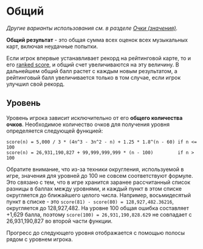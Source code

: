 # Общий

*Другие варианты использования см. в разделе [Очки (значения)](/wiki/Disambiguation/Score).*

**Общий результат** - это общая сумма всех оценок всех музыкальных карт, включая неудачные попытки.

Если игрок впервые устанавливает рекорд на рейтинговой карте, то и его [ranked score](/wiki/Gameplay/Score/Ranked_score), и общий счет увеличиваются на эту величину. В дальнейшем общий балл растет с каждым новым результатом, а рейтинговый балл увеличивается только в том случае, если игрок улучшил свой рекорд.

## Уровень

Уровень игрока зависит исключительно от его **общего количества очков**. Необходимое количество очков для получения уровня определяется следующей функцией:

```
score(n) = 5,000 / 3 * (4n^3 - 3n^2 - n) + 1.25 * 1.8^(n - 60) if n <= 100
score(n) = 26,931,190,827 + 99,999,999,999 * (n - 100)         if n > 100
```

Обратите внимание, что из-за техники округления, используемой в игре, значения для уровней до 100 не совсем соответствуют формуле. Это связано с тем, что в игре хранится заранее рассчитанный список разницы в баллах между уровнями, и каждый пункт в этом списке округляется до ближайшего целого числа. Например, восьмидесятый пункт в списке - это `score(81) - score(80) = 128,927,482.36216`, округляется до 128,927,482. На уровне 100 общая ошибка составляет +1,629 балла, поэтому `score(100) = 26,931,190,828.629` не совпадает с 26,931,190,827 во второй части функции.

Прогресс до следующего уровня отображается с помощью полосы рядом с уровнем игрока.
